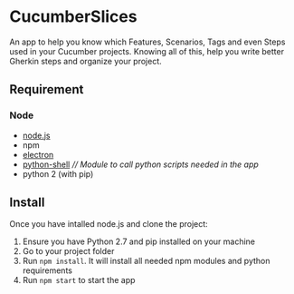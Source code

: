 # CucumberSlices

An app to help you know which Features, Scenarios, Tags and even Steps used in your Cucumber projects.
Knowing all of this, help you write better Gherkin steps and organize your project.

## Requirement

### Node
- [node.js](https://nodejs.org/en/ "link to node.js")
- npm
- [electron](https://electron.atom.io/ "link to electron")
- [python-shell](https://github.com/extrabacon/python-shell "link to pyshel module") _// Module to call python scripts needed in the app_
- python 2 (with pip)


## Install

Once you have intalled node.js and clone the project:
1. Ensure you have Python 2.7 and pip installed on your machine
2. Go to your project folder
3. Run `npm install`. It will install all needed npm modules and python requirements
4. Run `npm start` to start the app
